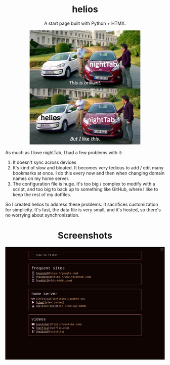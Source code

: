 <div align="center">

  # helios

A start page built with Python + HTMX.

<img src="./nighttab.jpg" width="350">


</div>

As much as I love nightTab, I had a few problems with it:

1. It doesn't sync across devices
2. It's kind of slow and bloated. It becomes very tedious to add / edit many bookmarks at once. I do this every now and then when changing domain names on my home server.
3. The configuration file is huge. It's too big / complex to modify with a script, and too big to back up to something like GitHub, where I like to keep the rest of my dotfiles.

So I created helios to address these problems. It sacrifices customization for simplicity. It's fast, the data file is very small, and it's hosted, so there's no worrying about synchronization. 

<div align="center">
  
# Screenshots

![](./screenshot1.jpg)

</div>
